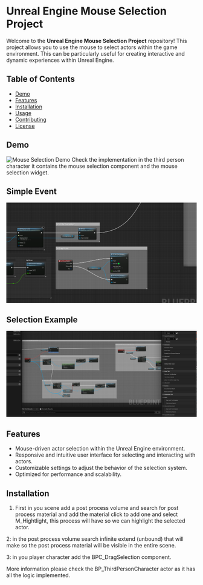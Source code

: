 # Unreal Engine Mouse Selection Project

Welcome to the **Unreal Engine Mouse Selection Project** repository! This project allows you to use the mouse to select actors within the game environment. This can be particularly useful for creating interactive and dynamic experiences within Unreal Engine.

## Table of Contents

- [Demo](#demo)
- [Features](#features)
- [Installation](#installation)
- [Usage](#usage)
- [Contributing](#contributing)
- [License](#license)

## Demo
![Mouse Selection Demo](https://raw.githubusercontent.com/mariojgt/UnrealEngineMouseSelection/main/imgs/feature.png)
Check the implementation in the third person character it contains the mouse selection component and the mouse selection widget.

## Simple Event
![Mouse Selection Demo](https://raw.githubusercontent.com/mariojgt/UnrealEngineMouseSelection/main/imgs/img1.png)

## Selection Example
![Mouse Selection Demo](https://raw.githubusercontent.com/mariojgt/UnrealEngineMouseSelection/main/imgs/img2.png)
## Features

- Mouse-driven actor selection within the Unreal Engine environment.
- Responsive and intuitive user interface for selecting and interacting with actors.
- Customizable settings to adjust the behavior of the selection system.
- Optimized for performance and scalability.

## Installation

1. First in you scene add a post process volume and search for post process material and add the material click to add one and select M_Hightlight, this process will have so we can highlight the selected actor.

2: in the post process volume search infinite extend (unbound) that will make so the post process material will be visible in the entire scene.

3: in you player character add the BPC_DragSelection component.

More information please check the BP_ThirdPersonCharacter actor as it has all the logic implemented.
